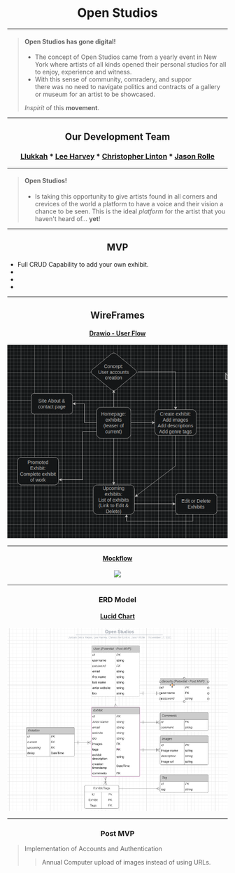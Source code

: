 # <h1><b><div align="center">Open Studios</div></b></h1>

---
  
> #### Open Studios has gone digital!
>
> - The concept of Open Studios came from a yearly event in New York where artists of all kinds opened their personal studios for all to enjoy, experience and witness. 
> - With this sense of community, comradery, and suppor <br> 
    there was no need to navigate politics and contracts of a gallery or museum for an artist to be showcased.
>  
>*Inspirit* of this **movement**.

---
## <div align="center">Our Development Team</div>
### <div align="center"> [Llukkah](https://www.github.com/llukkah)  *  [Lee Harvey](https://github.com/VirtDev337)  *  [Christopher Linton](https://github.com/Kwyjib0)  *  [Jason Rolle](https://github.com/JasonRolle1990) </div>

 ---
  
> #### Open Studios!
>
> - Is taking this opportunity to give artists found in all corners and crevices of the world a platform to have a voice and their vision a chance to be seen.
> This is the ideal *platform* for the artist that you haven't heard of... **yet**!
>
>
---
  
 ## <div align="center">MVP</div>

- Full CRUD Capability to add your own exhibit.
- 
- 
- 

---

## <div align="center"> WireFrames </div>

#### <div align="center"> [Drawio - User Flow](https://app.diagrams.net/#Hllukkah%2Fopen-studios%2Flh-setup%2Ffinal-project.drawio) </div>

<div align="center"><img src="Site-Flow.png"/></div>

---

#### <div align="center"> [Mockflow](https://wireframepro.mockflow.com/editor.jsp?editor=off&publicid=M5fea97433a51863da541ae0647ea35801637193735783&projectid=MiKsijI6Xmb&perm=Owner#/page/D59a2638e5631cf8272eb577cc73fa780) </div>

<div align="center"><img src="mockflow.png"/></div>

---

<div align="center"><h3> ERD Model </h3></div>

#### <div align="center"> [Lucid Chart](https://lucid.app/lucidchart/4ed7d47e-ad4a-411d-b2e4-89fc68d5c535/edit?viewport_loc=304%2C109%2C1772%2C974%2C0_0&invitationId=inv_75523d29-9bf8-4ac4-b194-262426e46076) </div>

<div align="center"><img src="ERD-Flow.png"/></div>
  
--- 
  
<div align="center"><h3> Post MVP </h3></div>
  
>Implementation of Accounts and Authentication
>
>>Annual Computer upload of images instead of using URLs.
